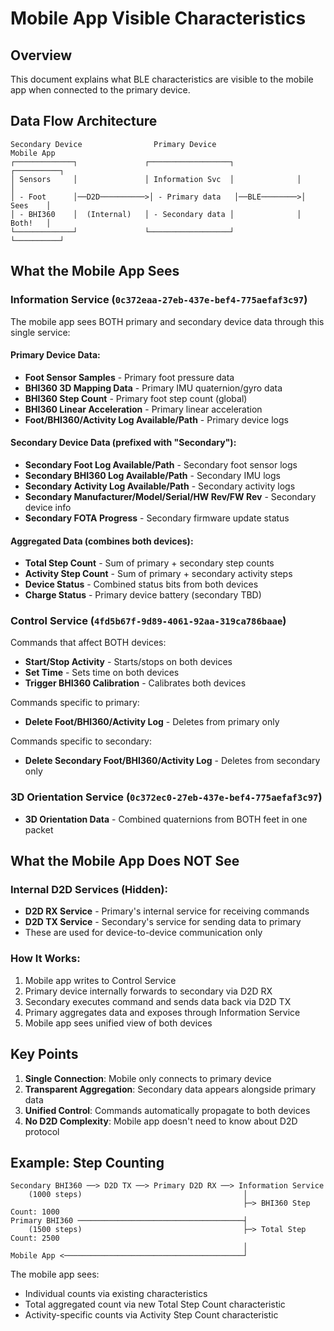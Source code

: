 # Mobile App Visible Characteristics

## Overview

This document explains what BLE characteristics are visible to the mobile app when connected to the primary device.

## Data Flow Architecture

```
Secondary Device                Primary Device                    Mobile App
┌─────────────┐               ┌──────────────────┐              ┌──────────┐
│ Sensors     │               │ Information Svc  │              │          │
│ - Foot      │──D2D──────────>│ - Primary data   │──BLE────────>│  Sees    │
│ - BHI360    │  (Internal)   │ - Secondary data │              │  Both!   │
└─────────────┘               └──────────────────┘              └──────────┘
```

## What the Mobile App Sees

### Information Service (`0c372eaa-27eb-437e-bef4-775aefaf3c97`)

The mobile app sees BOTH primary and secondary device data through this single service:

#### Primary Device Data:
- **Foot Sensor Samples** - Primary foot pressure data
- **BHI360 3D Mapping Data** - Primary IMU quaternion/gyro data  
- **BHI360 Step Count** - Primary foot step count (global)
- **BHI360 Linear Acceleration** - Primary linear acceleration
- **Foot/BHI360/Activity Log Available/Path** - Primary device logs

#### Secondary Device Data (prefixed with "Secondary"):
- **Secondary Foot Log Available/Path** - Secondary foot sensor logs
- **Secondary BHI360 Log Available/Path** - Secondary IMU logs
- **Secondary Activity Log Available/Path** - Secondary activity logs
- **Secondary Manufacturer/Model/Serial/HW Rev/FW Rev** - Secondary device info
- **Secondary FOTA Progress** - Secondary firmware update status

#### Aggregated Data (combines both devices):
- **Total Step Count** - Sum of primary + secondary step counts
- **Activity Step Count** - Sum of primary + secondary activity steps
- **Device Status** - Combined status bits from both devices
- **Charge Status** - Primary device battery (secondary TBD)

### Control Service (`4fd5b67f-9d89-4061-92aa-319ca786baae`)

Commands that affect BOTH devices:
- **Start/Stop Activity** - Starts/stops on both devices
- **Set Time** - Sets time on both devices
- **Trigger BHI360 Calibration** - Calibrates both devices

Commands specific to primary:
- **Delete Foot/BHI360/Activity Log** - Deletes from primary only

Commands specific to secondary:
- **Delete Secondary Foot/BHI360/Activity Log** - Deletes from secondary only

### 3D Orientation Service (`0c372ec0-27eb-437e-bef4-775aefaf3c97`)

- **3D Orientation Data** - Combined quaternions from BOTH feet in one packet

## What the Mobile App Does NOT See

### Internal D2D Services (Hidden):
- **D2D RX Service** - Primary's internal service for receiving commands
- **D2D TX Service** - Secondary's service for sending data to primary
- These are used for device-to-device communication only

### How It Works:
1. Mobile app writes to Control Service
2. Primary device internally forwards to secondary via D2D RX
3. Secondary executes command and sends data back via D2D TX
4. Primary aggregates data and exposes through Information Service
5. Mobile app sees unified view of both devices

## Key Points

1. **Single Connection**: Mobile only connects to primary device
2. **Transparent Aggregation**: Secondary data appears alongside primary data
3. **Unified Control**: Commands automatically propagate to both devices
4. **No D2D Complexity**: Mobile app doesn't need to know about D2D protocol

## Example: Step Counting

```
Secondary BHI360 ──> D2D TX ──> Primary D2D RX ──> Information Service
    (1000 steps)                                    │
                                                    ├─> BHI360 Step Count: 1000
Primary BHI360 ─────────────────────────────────────┤
    (1500 steps)                                    ├─> Total Step Count: 2500
                                                    │
Mobile App <────────────────────────────────────────┘
```

The mobile app sees:
- Individual counts via existing characteristics
- Total aggregated count via new Total Step Count characteristic
- Activity-specific counts via Activity Step Count characteristic